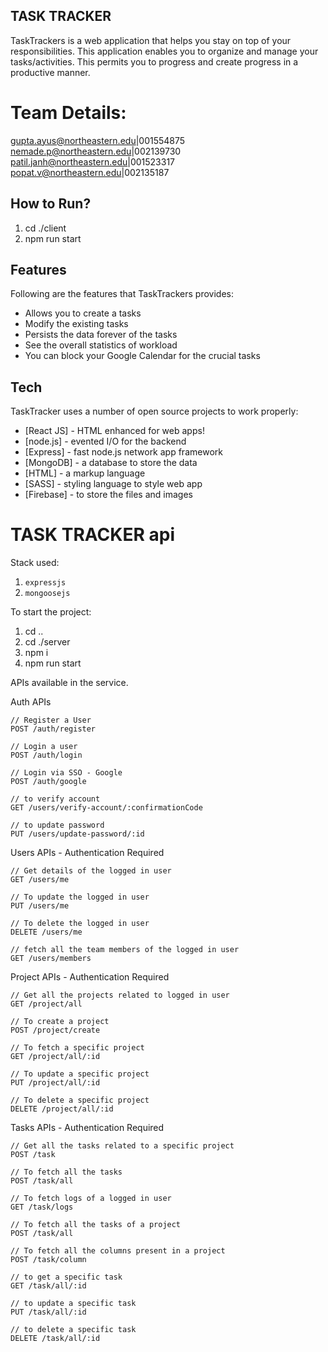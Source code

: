 ## TASK TRACKER

TaskTrackers is a web application that helps you stay on top of your responsibilities. This application enables you to organize and manage your tasks/activities. This permits you to progress and create progress in a productive manner.

# Team Details:

gupta.ayus@northeastern.edu|001554875
nemade.p@northeastern.edu|002139730
patil.janh@northeastern.edu|001523317
popat.v@northeastern.edu|002135187

## How to Run?

1. cd ./client
2. npm run start

## Features

Following are the features that TaskTrackers provides:

- Allows you to create a tasks
- Modify the existing tasks
- Persists the data forever of the tasks
- See the overall statistics of workload
- You can block your Google Calendar for the crucial tasks

## Tech

TaskTracker uses a number of open source projects to work properly:

- [React JS] - HTML enhanced for web apps!
- [node.js] - evented I/O for the backend
- [Express] - fast node.js network app framework
- [MongoDB] - a database to store the data
- [HTML] - a markup language
- [SASS] - styling language to style web app
- [Firebase] - to store the files and images

# TASK TRACKER api

Stack used:

1. `expressjs`
2. `mongoosejs`

To start the project:

1. cd ..
2. cd ./server
3. npm i
4. npm run start

APIs available in the service.

Auth APIs

```
// Register a User
POST /auth/register

// Login a user
POST /auth/login

// Login via SSO - Google
POST /auth/google

// to verify account
GET /users/verify-account/:confirmationCode

// to update password
PUT /users/update-password/:id
```

Users APIs - Authentication Required

```
// Get details of the logged in user
GET /users/me

// To update the logged in user
PUT /users/me

// To delete the logged in user
DELETE /users/me

// fetch all the team members of the logged in user
GET /users/members
```

Project APIs - Authentication Required

```
// Get all the projects related to logged in user
GET /project/all

// To create a project
POST /project/create

// To fetch a specific project
GET /project/all/:id

// To update a specific project
PUT /project/all/:id

// To delete a specific project
DELETE /project/all/:id
```

Tasks APIs - Authentication Required

```
// Get all the tasks related to a specific project
POST /task

// To fetch all the tasks
POST /task/all

// To fetch logs of a logged in user
GET /task/logs

// To fetch all the tasks of a project
POST /task/all

// To fetch all the columns present in a project
POST /task/column

// to get a specific task
GET /task/all/:id

// to update a specific task
PUT /task/all/:id

// to delete a specific task
DELETE /task/all/:id
```
